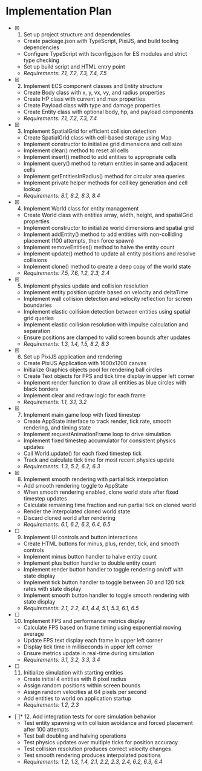# Implementation Plan

- [x] 1. Set up project structure and dependencies
  - Create package.json with TypeScript, PixiJS, and build tooling dependencies
  - Configure TypeScript with tsconfig.json for ES modules and strict type checking
  - Set up build script and HTML entry point
  - _Requirements: 7.1, 7.2, 7.3, 7.4, 7.5_

- [x] 2. Implement ECS component classes and Entity structure
  - Create Body class with x, y, vx, vy, and radius properties
  - Create HP class with current and max properties
  - Create Payload class with type and damage properties
  - Create Entity class with optional body, hp, and payload components
  - _Requirements: 7.1, 7.2, 7.3, 7.4_

- [x] 3. Implement SpatialGrid for efficient collision detection
  - Create SpatialGrid class with cell-based storage using Map
  - Implement constructor to initialize grid dimensions and cell size
  - Implement clear() method to reset all cells
  - Implement insert() method to add entities to appropriate cells
  - Implement query() method to return entities in same and adjacent cells
  - Implement getEntitiesInRadius() method for circular area queries
  - Implement private helper methods for cell key generation and cell lookup
  - _Requirements: 8.1, 8.2, 8.3, 8.4_

- [x] 4. Implement World class for entity management
  - Create World class with entities array, width, height, and spatialGrid properties
  - Implement constructor to initialize world dimensions and spatial grid
  - Implement addEntity() method to add entities with non-colliding placement (100 attempts, then force spawn)
  - Implement removeEntities() method to halve the entity count
  - Implement update() method to update all entity positions and resolve collisions
  - Implement clone() method to create a deep copy of the world state
  - _Requirements: 7.5, 7.6, 1.2, 2.3, 2.4_

- [x] 5. Implement physics update and collision resolution
  - Implement entity position update based on velocity and deltaTime
  - Implement wall collision detection and velocity reflection for screen boundaries
  - Implement elastic collision detection between entities using spatial grid queries
  - Implement elastic collision resolution with impulse calculation and separation
  - Ensure positions are clamped to valid screen bounds after updates
  - _Requirements: 1.3, 1.4, 1.5, 8.2, 8.3_

- [x] 6. Set up PixiJS application and rendering
  - Create PixiJS Application with 1600x1200 canvas
  - Initialize Graphics objects pool for rendering ball circles
  - Create Text objects for FPS and tick time display in upper left corner
  - Implement render function to draw all entities as blue circles with black borders
  - Implement clear and redraw logic for each frame
  - _Requirements: 1.1, 3.1, 3.2_

- [x] 7. Implement main game loop with fixed timestep
  - Create AppState interface to track render, tick rate, smooth rendering, and timing state
  - Implement requestAnimationFrame loop to drive simulation
  - Implement fixed timestep accumulator for consistent physics updates
  - Call World.update() for each fixed timestep tick
  - Track and calculate tick time for most recent physics update
  - _Requirements: 1.3, 5.2, 6.2, 6.3_

- [x] 8. Implement smooth rendering with partial tick interpolation
  - Add smooth rendering toggle to AppState
  - When smooth rendering enabled, clone world state after fixed timestep updates
  - Calculate remaining time fraction and run partial tick on cloned world
  - Render the interpolated cloned world state
  - Discard cloned world after rendering
  - _Requirements: 6.1, 6.2, 6.3, 6.4, 6.5_

- [ ] 9. Implement UI controls and button interactions
  - Create HTML buttons for minus, plus, render, tick, and smooth controls
  - Implement minus button handler to halve entity count
  - Implement plus button handler to double entity count
  - Implement render button handler to toggle rendering on/off with state display
  - Implement tick button handler to toggle between 30 and 120 tick rates with state display
  - Implement smooth button handler to toggle smooth rendering with state display
  - _Requirements: 2.1, 2.2, 4.1, 4.4, 5.1, 5.3, 6.1, 6.5_

- [ ] 10. Implement FPS and performance metrics display
  - Calculate FPS based on frame timing using exponential moving average
  - Update FPS text display each frame in upper left corner
  - Display tick time in milliseconds in upper left corner
  - Ensure metrics update in real-time during simulation
  - _Requirements: 3.1, 3.2, 3.3, 3.4_

- [ ] 11. Initialize simulation with starting entities
  - Create initial 4 entities with 8 pixel radius
  - Assign random positions within screen bounds
  - Assign random velocities at 64 pixels per second
  - Add entities to world on application startup
  - _Requirements: 1.2, 2.3_

- [ ]* 12. Add integration tests for core simulation behavior
  - Test entity spawning with collision avoidance and forced placement after 100 attempts
  - Test ball doubling and halving operations
  - Test physics updates over multiple ticks for position accuracy
  - Test collision resolution produces correct velocity changes
  - Test smooth rendering produces interpolated positions
  - _Requirements: 1.2, 1.3, 1.4, 2.1, 2.2, 2.3, 2.4, 6.2, 6.3, 6.4_
